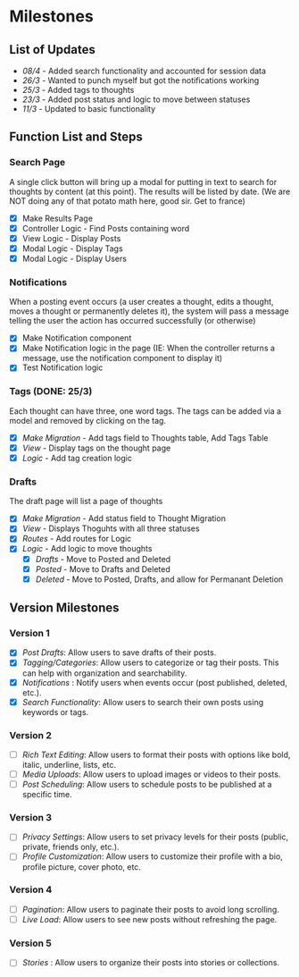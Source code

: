 # Milestones

## List of Updates
- *08/4* - Added search functionality and accounted for session data
- *26/3* - Wanted to punch myself but got the notifications working
- *25/3* - Added tags to thoughts
- *23/3* - Added post status and logic to move between statuses
- *11/3* - Updated to basic functionality

## Function List and Steps

### Search Page
A single click button will bring up a modal for putting in text to search for thoughts by content (at this point). The
results will be listed by date. (We are NOT doing any of that potato math here, good sir. Get to france)

  - [x] Make Results Page
  - [x] Controller Logic - Find Posts containing word
  - [x] View Logic - Display Posts
  - [x] Modal Logic - Display Tags
  - [x] Modal Logic - Display Users

### Notifications
When a posting event occurs (a user creates a thought, edits a thought, moves a thought or permanently deletes it), the
system will pass a message telling the user the action has occurred successfully (or otherwise)
  - [x] Make Notification component
  - [x] Make Notification logic in the page (IE: When the controller returns a message, use the notification component
  to display it)
  - [x] Test Notification logic

### Tags (DONE: 25/3)
Each thought can have three, one word tags. The tags can be added via a model and removed by clicking on the tag.
  - [x] *Make Migration* - Add tags field to Thoughts table, Add Tags Table
  - [x] *View* - Display tags on the thought page
  - [x] *Logic* - Add tag creation logic

### Drafts
The draft page will list a page of thoughts

  - [x] *Make Migration* - Add status field to Thought Migration
  - [x] *View* - Displays Thoguhts with all three statuses
  - [x] *Routes* - Add routes for Logic
  - [x] *Logic* - Add logic to move thoughts
    - [x] *Drafts* - Move to Posted and Deleted
    - [x] *Posted* - Move to Drafts and Deleted
    - [x] *Deleted* - Move to Posted, Drafts, and allow for Permanant Deletion

## Version Milestones

### Version 1
- [x] *Post Drafts*: Allow users to save drafts of their posts.
- [x] *Tagging/Categories*: Allow users to categorize or tag their posts. This can help with organization and searchability.
- [x] *Notifications* : Notify users when events occur (post published, deleted, etc.).
- [x] *Search Functionality*: Allow users to search their own posts using keywords or tags.

### Version 2
- [ ] *Rich Text Editing*: Allow users to format their posts with options like bold, italic, underline, lists, etc.
- [ ] *Media Uploads*: Allow users to upload images or videos to their posts.
- [ ] *Post Scheduling*: Allow users to schedule posts to be published at a specific time.

### Version 3
- [ ] *Privacy Settings*: Allow users to set privacy levels for their posts (public, private, friends only, etc.).
- [ ] *Profile Customization*: Allow users to customize their profile with a bio, profile picture, cover photo, etc.

### Version 4
- [ ] *Pagination*: Allow users to paginate their posts to avoid long scrolling.
- [ ] *Live Load*: Allow users to see new posts without refreshing the page.

### Version 5
- [ ] *Stories* : Allow users to organize their posts into stories or collections.
